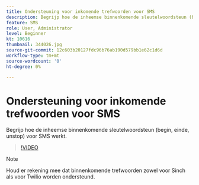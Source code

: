 ```yaml
---
title: Ondersteuning voor inkomende trefwoorden voor SMS
description: Begrijp hoe de inheemse binnenkomende sleutelwoordsteun (begin, einde, unstop) voor SMS werkt.
feature: SMS
role: User, Administrator
level: Beginner
kt: 10616
thumbnail: 344026.jpg
source-git-commit: 12c603b20127fdc96b76ab190d579bb1e62c1d6d
workflow-type: tm+mt
source-wordcount: '0'
ht-degree: 0%

---
```


# Ondersteuning voor inkomende trefwoorden voor SMS

Begrijp hoe de inheemse binnenkomende sleutelwoordsteun (begin, einde, unstop) voor SMS werkt.

>[!VIDEO](https://video.tv.adobe.com/v/344026?quality=12&learn=on)

>[!NOTE]
>
>Houd er rekening mee dat binnenkomende trefwoorden zowel voor Sinch als voor Twilio worden ondersteund.
